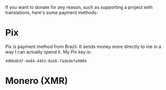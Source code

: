 If you want to donate for any reason, such as supporting a project with translations, here's some payment methods:

# Pix

Pix is payment method from Brazil. It sends money more directly to me in a way I can actually spend it.
My Pix key is:
```
4d0bdb3f-4e04-4463-8a56-7adedefa9004
```

# Monero (XMR)

```

```